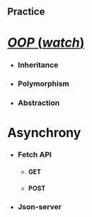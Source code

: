 ## Practice
# [_OOP_ (_watch_)](https://filpolyakov13041995.github.io/Object-oriented-programming/)

* ### Inheritance
* ### Polymorphism
* ### Abstraction

# Asynchrony
* ### Fetch API
  * #### GET
  * #### POST
* ### Json-server
